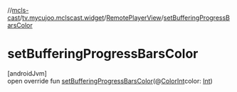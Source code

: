 //[mcls-cast](../../../index.md)/[tv.mycujoo.mclscast.widget](../index.md)/[RemotePlayerView](index.md)/[setBufferingProgressBarsColor](set-buffering-progress-bars-color.md)

# setBufferingProgressBarsColor

[androidJvm]\
open override fun [setBufferingProgressBarsColor](set-buffering-progress-bars-color.md)(@[ColorInt](https://developer.android.com/reference/kotlin/androidx/annotation/ColorInt.html)color: [Int](https://kotlinlang.org/api/latest/jvm/stdlib/kotlin/-int/index.html))
